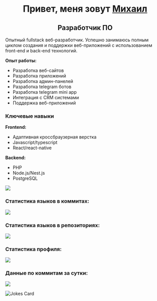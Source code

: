 <h1 align="center">Привет, меня зовут <a href="https://t.me/miwist">Михаил</a></h1>
<h2 align="center">Разработчик ПО</h2>

<p>Опытный fullstack веб-разработчик.
Успешно занимаюсь полным циклом создания и поддержки веб-приложений с использованием front-end и back-end технологий.</p>

<b>Опыт работы:</b>
<ul>
<li>Разработка веб-сайтов</li>
<li>Разработка приложений</li>
<li>Разработка админ-панелей</li>
<li>Разработка telegram ботов</li>
<li>Разработка telegram mini app</li>
<li>Интеграция с CRM системами</li>
<li>Поддержка веб-приложений</li>
</ul>

 <h3>Ключевые навыки</h3>

 <b>Frontend:</b>
 <ul>
   <li>Адаптивная кроссбраузерная верстка</li>
   <li>Javascript/typescript</li>
   <li>React/react-native</li>
</ul>
 <b>Backend:</b>
 <ul>
   <li>PHP</li>
   <li>Node.js/Nest.js</li>
   <li>PostgreSQL</li>
</ul>


![](https://github-profile-summary-cards.vercel.app/api/cards/profile-details?username=miwist&theme=solarized_dark)

<h3 align="start">Статистика языков в коммитах:</h3>

![](https://github-profile-summary-cards.vercel.app/api/cards/most-commit-language?username=miwist&theme=solarized_dark)

<h3 align="start">Статистика языков в репозиториях:</h3>

![](https://github-profile-summary-cards.vercel.app/api/cards/repos-per-language?username=miwist&theme=solarized_dark)

<h3 align="start">Статистика профиля:</h3>

![](https://github-profile-summary-cards.vercel.app/api/cards/stats?username=miwist&theme=solarized_dark)

<h3 align="start">Данные по коммитам за сутки:</h3>

![](https://github-profile-summary-cards.vercel.app/api/cards/productive-time?username=miwist&theme=solarized_dark)

![Jokes Card](https://readme-jokes.vercel.app/api)
<!--
**Miwist/Miwist** is a ✨ _special_ ✨ repository because its `README.md` (this file) appears on your GitHub profile.

Here are some ideas to get you started:

- 🔭 I’m currently working on ...
- 🌱 I’m currently learning ...
- 👯 I’m looking to collaborate on ...
- 🤔 I’m looking for help with ...
- 💬 Ask me about ...
- 📫 How to reach me: ...
- 😄 Pronouns: ...
- ⚡ Fun fact: ...
-->
